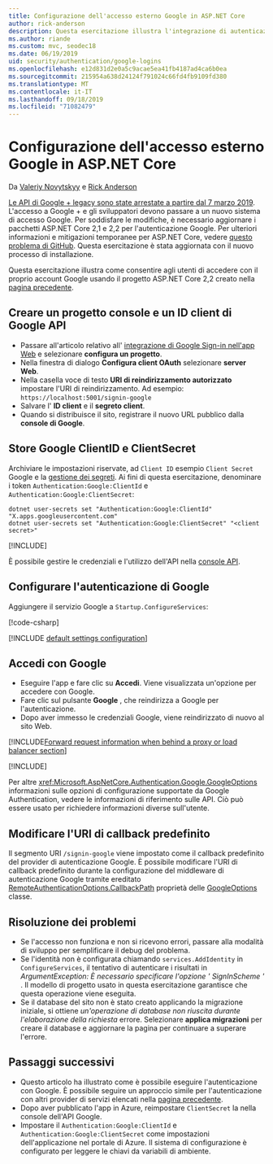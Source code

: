 ```yaml
---
title: Configurazione dell'accesso esterno Google in ASP.NET Core
author: rick-anderson
description: Questa esercitazione illustra l'integrazione di autenticazione dell'utente account Google in un'app ASP.NET Core esistente.
ms.author: riande
ms.custom: mvc, seodec18
ms.date: 06/19/2019
uid: security/authentication/google-logins
ms.openlocfilehash: e12d831d2e0a5c9acae5ea41fb4187ad4ca6b0ea
ms.sourcegitcommit: 215954a638d24124f791024c66fd4fb9109fd380
ms.translationtype: MT
ms.contentlocale: it-IT
ms.lasthandoff: 09/18/2019
ms.locfileid: "71082479"
---
```

# <a name="google-external-login-setup-in-aspnet-core"></a>Configurazione dell'accesso esterno Google in ASP.NET Core

Da [Valeriy Novytskyy](https://github.com/01binary) e [Rick Anderson](https://twitter.com/RickAndMSFT)

[Le API di Google + legacy sono state arrestate a partire dal 7 marzo 2019](https://developers.google.com/+/api-shutdown). L'accesso a Google + e gli sviluppatori devono passare a un nuovo sistema di accesso Google. Per soddisfare le modifiche, è necessario aggiornare i pacchetti ASP.NET Core 2,1 e 2,2 per l'autenticazione Google. Per ulteriori informazioni e mitigazioni temporanee per ASP.NET Core, vedere [questo problema di GitHub](https://github.com/aspnet/AspNetCore/issues/6486). Questa esercitazione è stata aggiornata con il nuovo processo di installazione.

Questa esercitazione illustra come consentire agli utenti di accedere con il proprio account Google usando il progetto ASP.NET Core 2,2 creato nella [pagina precedente](xref:security/authentication/social/index).

## <a name="create-a-google-api-console-project-and-client-id"></a>Creare un progetto console e un ID client di Google API

* Passare all'articolo relativo all' [integrazione di Google Sign-in nell'app Web](https://developers.google.com/identity/sign-in/web/devconsole-project) e selezionare **configura un progetto**.
* Nella finestra di dialogo **Configura client OAuth** selezionare **server Web**.
* Nella casella voce di testo **URI di reindirizzamento autorizzato** impostare l'URI di reindirizzamento. Ad esempio: `https://localhost:5001/signin-google`
* Salvare l' **ID client** e il **segreto client**.
* Quando si distribuisce il sito, registrare il nuovo URL pubblico dalla **console di Google**.

## <a name="store-google-clientid-and-clientsecret"></a>Store Google ClientID e ClientSecret

Archiviare le impostazioni riservate, ad `Client ID` esempio `Client Secret` Google e la [gestione dei segreti](xref:security/app-secrets). Ai fini di questa esercitazione, denominare i token `Authentication:Google:ClientId` e `Authentication:Google:ClientSecret`:

```dotnetcli
dotnet user-secrets set "Authentication:Google:ClientId" "X.apps.googleusercontent.com"
dotnet user-secrets set "Authentication:Google:ClientSecret" "<client secret>"
```

[!INCLUDE[](~/includes/environmentVarableColon.md)]

È possibile gestire le credenziali e l'utilizzo dell'API nella [console API](https://console.developers.google.com/apis/dashboard).

## <a name="configure-google-authentication"></a>Configurare l'autenticazione di Google

Aggiungere il servizio Google a `Startup.ConfigureServices`:

[!code-csharp[](~/security/authentication/social/social-code/StartupGoogle.cs?name=snippet_ConfigureServices&highlight=10-18)]

[!INCLUDE [default settings configuration](includes/default-settings2-2.md)]

## <a name="sign-in-with-google"></a>Accedi con Google

* Eseguire l'app e fare clic su **Accedi**. Viene visualizzata un'opzione per accedere con Google.
* Fare clic sul pulsante **Google** , che reindirizza a Google per l'autenticazione.
* Dopo aver immesso le credenziali Google, viene reindirizzato di nuovo al sito Web.

[!INCLUDE[Forward request information when behind a proxy or load balancer section](includes/forwarded-headers-middleware.md)]

[!INCLUDE[](includes/chain-auth-providers.md)]

Per altre <xref:Microsoft.AspNetCore.Authentication.Google.GoogleOptions> informazioni sulle opzioni di configurazione supportate da Google Authentication, vedere le informazioni di riferimento sulle API. Ciò può essere usato per richiedere informazioni diverse sull'utente.

## <a name="change-the-default-callback-uri"></a>Modificare l'URI di callback predefinito

Il segmento URI `/signin-google` viene impostato come il callback predefinito del provider di autenticazione Google. È possibile modificare l'URI di callback predefinito durante la configurazione del middleware di autenticazione Google tramite ereditato [RemoteAuthenticationOptions.CallbackPath](/dotnet/api/microsoft.aspnetcore.authentication.remoteauthenticationoptions.callbackpath) proprietà delle [GoogleOptions](/dotnet/api/microsoft.aspnetcore.authentication.google.googleoptions) classe.

## <a name="troubleshooting"></a>Risoluzione dei problemi

* Se l'accesso non funziona e non si ricevono errori, passare alla modalità di sviluppo per semplificare il debug del problema.
* Se l'identità non è configurata chiamando `services.AddIdentity` in `ConfigureServices`, il tentativo di autenticare i risultati in *ArgumentException: È necessario specificare l'opzione ' SignInScheme '* . Il modello di progetto usato in questa esercitazione garantisce che questa operazione viene eseguita.
* Se il database del sito non è stato creato applicando la migrazione iniziale, si ottiene *un'operazione di database non riuscita durante l'elaborazione della richiesta* errore. Selezionare **applica migrazioni** per creare il database e aggiornare la pagina per continuare a superare l'errore.

## <a name="next-steps"></a>Passaggi successivi

* Questo articolo ha illustrato come è possibile eseguire l'autenticazione con Google. È possibile seguire un approccio simile per l'autenticazione con altri provider di servizi elencati nella [pagina precedente](xref:security/authentication/social/index).
* Dopo aver pubblicato l'app in Azure, reimpostare `ClientSecret` la nella console dell'API Google.
* Impostare il `Authentication:Google:ClientId` e `Authentication:Google:ClientSecret` come impostazioni dell'applicazione nel portale di Azure. Il sistema di configurazione è configurato per leggere le chiavi da variabili di ambiente.
